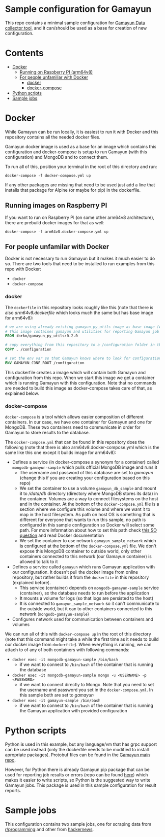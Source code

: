 # Sample configuration for Gamayun
This repo contains a minimal sample configuration for [Gamayun Data collector tool](https://github.com/ivan-brko/Gamayun), and it can/should be used as a base for creation of new configuration.

# Contents

* [Docker](#docker-top)
  * [Running on Raspberry PI (arm64v8)](#rpi)
  * [For people unfamiliar with Docker](#for-docker-unfamiliar)
    * [docker](#docker-low)
    * [docker-compose](#docker-compose)
* [Python scripts](#python-scripts)
* [Sample jobs](#sample-jobs)

<a name="docker-top"></a>
# Docker
While Gamayun can be run locally, it is easiest to run it with Docker and this repository contains all the needed docker files.

Gamayun docker image is used as a base for an image which contains this configuration and docker-compose is setup to run Gamayun (with this configuration) and MongoDB and to connect them. 

To run all of this, position your terminal in the root of this directory and run:
```docker
docker-compose -f docker-compose.yml up
```
If any other packages are missing that need to be used just add a line that installs that package for Alpine (or maybe for pip) in the dockerfile.

<a name="rpi"></a>
## Running images on Raspberry PI
If you want to run on Raspberry PI (on some other arm64v8 architecture), there are prebuild docker images for that as well:
```docker
docker-compose -f arm64v8.docker-compose.yml up
```

<a name="for-docker-unfamiliar"></a>
## For people unfamilar with Docker
Docker is not necessary to run Gamayun but it makes it much easier to do so. 
There are two tools that need to be installed to run examples from this repo with Docker:
 * ```docker```
 * ```docker-compose```

<a name="docker-low"></a>
### docker

The ```dockerfile``` in this repository looks roughly like this (note that there is also _arm64v8.dockerfile_ which looks much the same but has base image for arm64v8):
```dockerfile
# we are using already existing gamayun_py_utils image as base image (will be pulled from docker registry). 
# This image containes gamayun and utilities for reporting Gamayun job results from python scripts
FROM ibrko/gamayun_py_utils:0.2.0 

# copy everything from this repository to a /configuration folder in the docker container
COPY . /configuration

# set the env var so that Gamayun knows where to look for configuration
ENV GAMAYUN_CONF_ROOT /configuration
```

This dockerfile creates a image which will contain both Gamayun and configuration from this repo. When we start this image we get a container which is running Gamayun with this configuration. Note that no commands are needed to build this image as docker-compose takes care of that, as explained below.

<a name="docker-compose"></a>
### docker-compose

```docker-compose``` is a tool which allows easier composition of different containers. In our case, we have one container for Gamayun and one for MongoDB. These two containers need to communicate in order for Gamayun to store results to the database.

The ```docker-compose.yml``` that can be found in this repository does the following (note that there is also arm64v8.docker-compose.yml which is the same like this one except it builds image for arm64v8):
 * Defines a service (in docker-compose a synonym for a container) called ```mongodb-gamayun-sample``` which pulls official MongoDB image and runs it
   * The username and password of this database are set to _gamayun_ (change this if you are creating your configuration based on this repo)
   * We set the container to use a volume ```gamayun_db_sample``` and mount it to _/data/db_ directory (directory where MongoDB stores its data) in the container. Volumes are a way to connect filesystems on the host and in the container. At the bottom of the ```docker-compose.yml``` file is a section where we configure this volume and where we want it to map in the host filesystem. As path on host OS is something that is different for everyone that wants to run this sample, no path is configured in this sample configuration so Docker will select some path. For more information about how to set this path check [this SO question](https://stackoverflow.com/questions/36387032/how-to-set-a-path-on-host-for-a-named-volume-in-docker-compose-yml) and read Docker documentation 
   * We set the container to use network ```gamayun_sample_network``` which is configured at the bottom of the ```docker-compose.yml``` file. We don't expose this MongoDB container to outside world, only other containers connected to this network (our Gamayun container) is allowed to talk to it
 * Defines a service called ```gamayun``` which runs Gamayun application with our configuration. It doesn't pull the docker image from online repository, but rather builds it from the ```dockerfile``` in this repository (explained before).
   * This service (container) depends on ```mongodb-gamayun-sample``` service (container), so the database needs to run before the application
   * It mounts a volume for logs (so that logs are persisted to the host)
   * It is connected to ```gamayun_sample_network``` so it can't communicate to the outside world, but it can to other containers connected to this network (```mongodb-gamayun-sample```)
 * Configures network used for communication between containers and volumes

We can run all of this with ```docker-compose up``` in the root of this directory (note that this command might take a while the first time as it needs to build our docker image from ```dockerfile```). When everything is running, we can attach to of any of both containers with following commands:
 * ``` docker exec -it mongodb-gamayun-sample /bin/bash ```
   * if we want to connect to ```/bin/bash``` of the container that is running the database
 * ``` docker exec -it mongodb-gamayun-sample mongo -u <USERNAME> -p <PASSWORD> ```
   * if we want to connect directly to Mongo. Note that you need to set the username and password you set in the ```docker-compose.yml```. In this sample both are set to _gamayun_
 * ``` docker exec -it gamayun-sample /bin/bash ```
   * if we want to connect to ```/bin/bash``` of the container that is running the Gamayun application with provided configuration

<a name="python-scripts"></a>
# Python scripts
Python is used in this example, but any language/vm that has grpc support can be used instead (only the dockerfile needs to be modified to install apropriate packages). Protobuf files can be found in the [Gamayun main repo](https://github.com/ivan-brko/Gamayun).

However, for Python there is already Gamayun pip package that can be used for reporting job results or errors (repo can be found [here](https://github.com/ivan-brko/GamayunPyUtils)) which makes it easier to write scripts, so Python is the suggested way to write Gamayun jobs. This package is used in this sample configuration for result reports. 

<a name="sample-jobs"></a>
# Sample jobs
This configuration contains two sample jobs, one for scraping data from [r/programming](https://www.reddit.com/r/programming/) and other from [hackernews](https://news.ycombinator.com/).